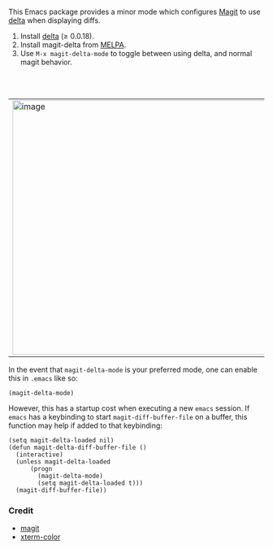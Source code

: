 This Emacs package provides a minor mode which configures [Magit](https://github.com/magit/magit) to use [delta](https://github.com/dandavison/delta) when displaying diffs.

1. Install [delta](https://github.com/dandavison/delta) (≥ 0.0.18).
2. Install magit-delta from [MELPA](https://melpa.org/#/getting-started).
3. Use `M-x magit-delta-mode` to toggle between using delta, and normal magit behavior.

<br>
<br>
<table><tr><td>
  <img width=500px src="https://user-images.githubusercontent.com/52205/80056404-23745500-84f2-11ea-9ecd-832376faf2f1.png" alt="image" />
</td></tr></table>

In the event that `magit-delta-mode` is your preferred mode, one can enable this in `.emacs` like so:

```emacs
(magit-delta-mode)
```

However, this has a startup cost when executing a new `emacs` session. If `emacs` has a keybinding to start `magit-diff-buffer-file` on a buffer, this function may help if added to that keybinding:

```emacs
(setq magit-delta-loaded nil)
(defun magit-delta-diff-buffer-file ()
  (interactive)
  (unless magit-delta-loaded
      (progn
        (magit-delta-mode)
        (setq magit-delta-loaded t)))
  (magit-diff-buffer-file))
```

### Credit
- [magit](https://github.com/magit/magit)
- [xterm-color](https://github.com/atomontage/xterm-color)
